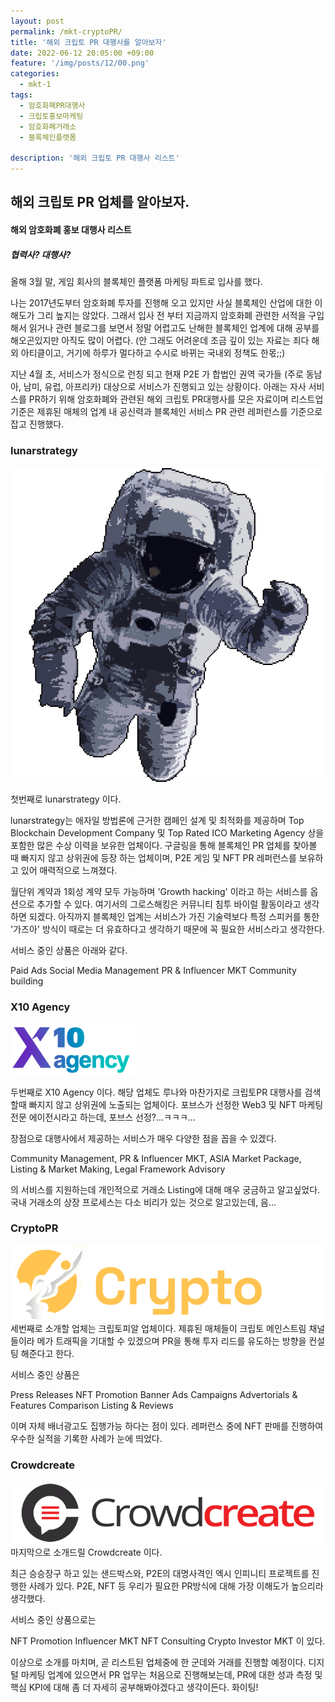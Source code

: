 ```yaml
---
layout: post
permalink: /mkt-cryptoPR/
title: '해외 크립토 PR 대행사를 알아보자'
date: 2022-06-12 20:05:00 +09:00
feature: '/img/posts/12/00.png'
categories:
  - mkt-1
tags:
  - 암호화폐PR대행사
  - 크립토홍보마케팅
  - 암호화폐거래소
  - 블록체인플랫폼

description: '해외 크립토 PR 대행사 리스트'
---
```


## 해외 크립토 PR 업체를 알아보자.
#### 해외 암호화폐 홍보 대행사 리스트
##### 협력사? 대행사?
올해 3월 말, 게임 회사의 블록체인 플랫폼 마케팅 파트로 입사를 했다.

나는 2017년도부터 암호화폐 투자를 진행해 오고 있지만 사실 블록체인 산업에 대한 이해도가 그리 높지는 않았다. 그래서 입사 전 부터 지금까지 암호화폐 관련한 서적을 구입해서 읽거나 관련 블로그를 보면서
정말 어렵고도 난해한 블록체인 업계에 대해 공부를 해오곤있지만 아직도 많이 어렵다. (안 그래도 어려운데 조금 깊이 있는 자료는 죄다 해외 아티클이고, 거기에 하루가 멀다하고 수시로 바뀌는 국내외 정책도 한몫;;)

지난 4월 초, 서비스가 정식으로 런칭 되고 현재 P2E 가 합법인 권역 국가들 (주로 동남아, 남미, 유럽, 아프리카) 대상으로 서비스가 진행되고 있는 상황이다.
아래는 자사 서비스를 PR하기 위해 암호화폐와 관련된 해외 크립토 PR대행사를 모은 자료이며 리스트업 기준은 제휴된 매체의 업계 내 공신력과 블록체인 서비스 PR 관련 레퍼런스를 기준으로 잡고 진행했다.

### lunarstrategy
![마케팅](/img/posts/12/01.png)

첫번째로 lunarstrategy 이다.

lunarstrategy는 애자일 방법론에 근거한 캠페인 설계 및 최적화를 제공하며 Top Blockchain Development Company 및 Top Rated ICO Marketing Agency 상을 포함한 많은 수상 이력을 보유한 업체이다.
구글링을 통해 블록체인 PR 업체를 찾아볼 때 빠지지 않고 상위권에 등장 하는 업체이며, P2E 게임 및 NFT PR 레퍼런스를 보유하고 있어 매력적으로 느껴졌다.

월단위 계약과 1회성 계약 모두 가능하며 'Growth hacking' 이라고 하는 서비스를 옵션으로 추가할 수 있다.
여기서의 그로스해킹은 커뮤니티 침투 바이럴 활동이라고 생각하면 되겠다. 아직까지 블록체인 업계는 서비스가 가진 기술력보다 특정 스피커를 통한 '가즈아' 방식이 때로는 더 유효하다고 생각하기 때문에
꼭 필요한 서비스라고 생각한다.

서비스 중인 상품은 아래와 같다.

Paid Ads
Social Media Management
PR & Influencer MKT
Community building

### X10 Agency
![마케팅](/img/posts/12/02.png)

두번째로 X10 Agency 이다.
해당 업체도 루나와 마찬가지로 크립토PR 대행사를 검색할때 빠지지 않고 상위권에 노출되는 업체이다.
포브스가 선정한 Web3 및 NFT 마케팅 전문 에이전시라고 하는데, 포브스 선정?...ㅋㅋㅋ...

장점으로 대행사에서 제공하는 서비스가 매우 다양한 점을 꼽을 수 있겠다.

Community Management,
PR & Influencer MKT,
ASIA Market Package,
Listing & Market Making,
Legal Framework Advisory

의 서비스를 지원하는데 개인적으로 거래소 Listing에 대해 매우 궁금하고 알고싶었다.
국내 거래소의 상장 프로세스는 다소 비리가 있는 것으로 알고있는데, 음...

### CryptoPR
![마케팅](/img/posts/12/03.svg)
세번째로 소개할 업체는 크립토피알 업체이다.
제휴된 매체들이 크립토 메인스트림 채널들이라 메가 트래픽을 기대할 수 있겠으며 PR을 통해 투자 리드를 유도하는 방향을 컨설팅 해준다고 한다.

서비스 중인 상품은

Press Releases
NFT Promotion
Banner Ads Campaigns
Advertorials & Features
Comparison Listing & Reviews

이며 자체 배너광고도 집행가능 하다는 점이 있다. 레퍼런스 중에 NFT 판매를 진행하여 우수한 실적을 기록한 사례가 눈에 띄었다.

### Crowdcreate
![마케팅](/img/posts/12/04.png)
마지막으로 소개드릴 Crowdcreate 이다.

최근 승승장구 하고 있는 샌드박스와, P2E의 대명사격인 엑시 인피니티 프로젝트를 진행한 사례가 있다.
P2E, NFT 등 우리가 필요한 PR방식에 대해 가장 이해도가 높으리라 생각했다.

서비스 중인 상품으로는

NFT Promotion
Influencer MKT
NFT Consulting
Crypto Investor MKT
이 있다.

이상으로 소개를 마치며, 곧 리스트된 업체중에 한 군데와 거래를 진행할 예정이다.
디지털 마케팅 업계에 있으면서 PR 업무는 처음으로 진행해보는데, PR에 대한 성과 측정 및 핵심 KPI에 대해 좀 더 자세히 공부해봐야겠다고 생각이든다.
화이팅!   
